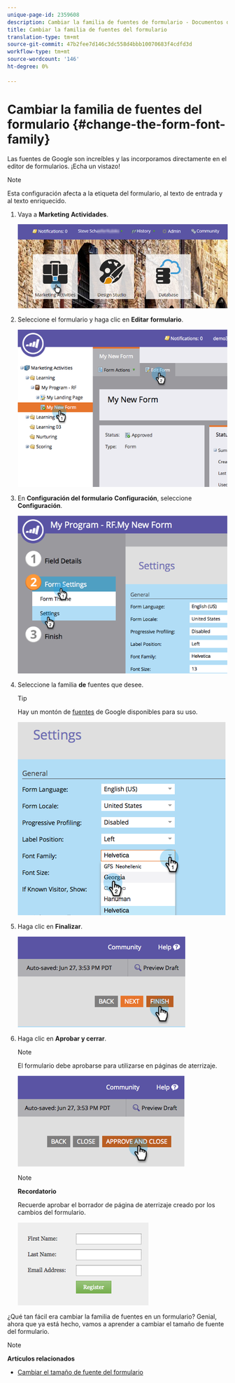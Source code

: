 ```yaml
---
unique-page-id: 2359608
description: Cambiar la familia de fuentes de formulario - Documentos de marketing - Documentación del producto
title: Cambiar la familia de fuentes del formulario
translation-type: tm+mt
source-git-commit: 47b2fee7d146c3dc558d4bbb10070683f4cdfd3d
workflow-type: tm+mt
source-wordcount: '146'
ht-degree: 0%

---
```



# Cambiar la familia de fuentes del formulario {#change-the-form-font-family}

Las fuentes de Google son increíbles y las incorporamos directamente en el editor de formularios. ¡Echa un vistazo!

>[!NOTE]
>
>Esta configuración afecta a la etiqueta del formulario, al texto de entrada y al texto enriquecido.

1. Vaya a **Marketing** **Actividades**.

   ![](assets/login-marketing-activities.png)

1. Seleccione el formulario y haga clic en **Editar** **formulario**.

   ![](assets/image2014-9-15-15-3a47-3a27.png)

1. En **Configuración del formulario** **Configuración**, seleccione **Configuración**.

   ![](assets/image2014-9-15-15-3a47-3a56.png)

1. Seleccione la familia **de** fuentes que desee.

   >[!TIP]
   >
   >Hay un montón de [fuentes](http://www.google.com/fonts) de Google disponibles para su uso.

   ![](assets/image2014-9-15-16-3a0-3a8.png)

1. Haga clic en **Finalizar**.

   ![](assets/image2014-9-15-16-3a0-3a15.png)

1. Haga clic en **Aprobar y cerrar**.

   >[!NOTE]
   >
   >El formulario debe aprobarse para utilizarse en páginas de aterrizaje.

   ![](assets/image2014-9-15-16-3a1-3a28.png)

   >[!NOTE]
   >
   >**Recordatorio**
   >
   >
   >Recuerde aprobar el borrador de página de aterrizaje creado por los cambios del formulario.

   ![](assets/image2014-9-15-16-3a2-3a1.png)

¿Qué tan fácil era cambiar la familia de fuentes en un formulario? Genial, ahora que ya está hecho, vamos a aprender a cambiar el tamaño de fuente del formulario.

>[!NOTE]
>
>**Artículos relacionados**
>
>* [Cambiar el tamaño de fuente del formulario](change-the-form-font-size.md)

>



